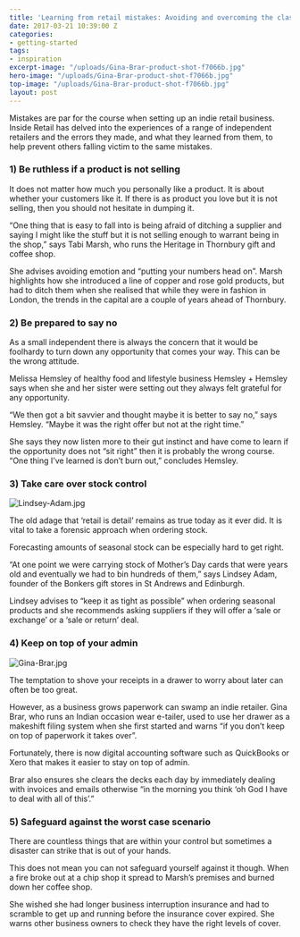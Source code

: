 ```yaml
---
title: 'Learning from retail mistakes: Avoiding and overcoming the classic errors'
date: 2017-03-21 10:39:00 Z
categories:
- getting-started
tags:
- inspiration
excerpt-image: "/uploads/Gina-Brar-product-shot-f7066b.jpg"
hero-image: "/uploads/Gina-Brar-product-shot-f7066b.jpg"
top-image: "/uploads/Gina-Brar-product-shot-f7066b.jpg"
layout: post
---
```


Mistakes are par for the course when setting up an indie retail business. Inside Retail has delved into the experiences of a range of independent retailers and the errors they made, and what they learned from them, to help prevent others falling victim to the same mistakes.

### 1) Be ruthless if a product is not selling

It does not matter how much you personally like a product. It is about whether your customers like it. If there is as product you love but it is not selling, then you should not hesitate in dumping it.

“One thing that is easy to fall into is being afraid of ditching a supplier and saying I might like the stuff but it is not selling enough to warrant being in the shop,” says Tabi Marsh, who runs the Heritage in Thornbury gift and coffee shop.

She advises avoiding emotion and “putting your numbers head on”. Marsh highlights how she introduced a line of copper and rose gold products, but had to ditch them when she realised that while they were in fashion in London, the trends in the capital are a couple of years ahead of Thornbury.

### 2) Be prepared to say no

As a small independent there is always the concern that it would be foolhardy to turn down any opportunity that comes your way. This can be the wrong attitude.

Melissa Hemsley of healthy food and lifestyle business Hemsley \+ Hemsley says when she and her sister were setting out they always felt grateful for any opportunity.

“We then got a bit savvier and thought maybe it is better to say no,” says Hemsley. “Maybe it was the right offer but not at the right time.”

She says they now listen more to their gut instinct and have come to learn if the opportunity does not “sit right” then it is probably the wrong course. “One thing I’ve learned is don’t burn out,” concludes Hemsley.

### 3) Take care over stock control

![Lindsey-Adam.jpg](/uploads/Lindsey-Adam.jpg)

The old adage that ‘retail is detail’ remains as true today as it ever did. It is vital to take a forensic approach when ordering stock.

Forecasting amounts of seasonal stock can be especially hard to get right.

“At one point we were carrying stock of Mother’s Day cards that were years old and eventually we had to bin hundreds of them,” says Lindsey Adam, founder of the Bonkers gift stores in St Andrews and Edinburgh.

Lindsey advises to “keep it as tight as possible” when ordering seasonal products and she recommends asking suppliers if they will offer a ‘sale or exchange’ or a ‘sale or return’ deal.

### 4) Keep on top of your admin

![Gina-Brar.jpg](/uploads/Gina-Brar.jpg)

The temptation to shove your receipts in a drawer to worry about later can often be too great.

However, as a business grows paperwork can swamp an indie retailer. Gina Brar, who runs an Indian occasion wear e-tailer, used to use her drawer as a makeshift filing system when she first started and warns “if you don’t keep on top of paperwork it takes over”.

Fortunately, there is now digital accounting software such as QuickBooks or Xero that makes it easier to stay on top of admin.

Brar also ensures she clears the decks each day by immediately dealing with invoices and emails otherwise “in the morning you think ‘oh God I have to deal with all of this’.”

### 5) Safeguard against the worst case scenario

There are countless things that are within your control but sometimes a disaster can strike that is out of your hands.

This does not mean you can not safeguard yourself against it though. When a fire broke out at a chip shop it spread to Marsh’s premises and burned down her coffee shop.

She wished she had longer business interruption insurance and had to scramble to get up and running before the insurance cover expired.  She warns other business owners to check they have the right levels of cover.